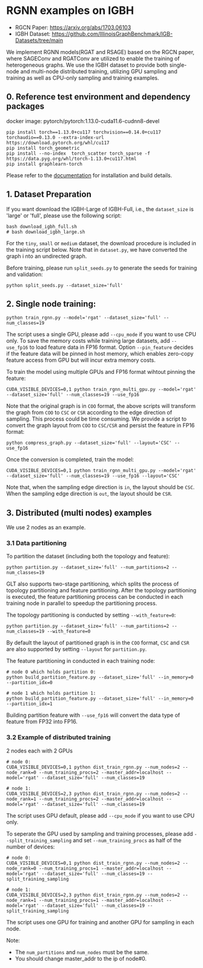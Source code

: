 # RGNN examples on IGBH

- RGCN Paper: https://arxiv.org/abs/1703.06103
- IGBH Dataset: https://github.com/IllinoisGraphBenchmark/IGB-Datasets/tree/main

We implement RGNN models(RGAT and RSAGE) based on the RGCN paper, where SAGEConv and RGATConv are utilized to enable the training of heterogeneous graphs.
We use the IGBH dataset to provide both single-node and multi-node distributed training, utilizing GPU sampling and training as well as CPU-only sampling and training examples.


## 0. Reference test environment and dependency packages
docker image: pytorch/pytorch:1.13.0-cuda11.6-cudnn8-devel
```
pip install torch==1.13.0+cu117 torchvision==0.14.0+cu117 torchaudio==0.13.0 --extra-index-url https://download.pytorch.org/whl/cu117
pip install torch_geometric
pip install --no-index  torch_scatter torch_sparse -f https://data.pyg.org/whl/torch-1.13.0+cu117.html
pip install graphlearn-torch
```
Please refer to the [documentation](../../README.md#installation) for installation and build details.

## 1. Dataset Preparation
If you want download the IGBH-Large of IGBH-Full, i.e., the  `dataset_size` is 'large' or 'full',
please use the following script:
```
bash download_igbh_full.sh
# bash download_igbh_large.sh
```
For the `tiny`, `small` or `medium` dataset, the download procedure is included
in the training script below. Note that in `dataset.py`, we have converted the graph i
nto an undirected graph.

Before training, please run `split_seeds.py` to generate the seeds for training and validation:
```
python split_seeds.py --dataset_size='full'
```

## 2. Single node training:
```
python train_rgnn.py --model='rgat' --dataset_size='full' --num_classes=19
```
The script uses a single GPU, please add `--cpu_mode` if you want to use CPU only. 
To save the memory costs while training large datasets, add `--use_fp16` to load
feature data in FP16 format. Option `--pin_feature` decides if the feature data will be
pinned in host memory, which enables zero-copy feature access from GPU but will 
incur extra memory costs.

To train the model using multiple GPUs and FP16 format wihtout pinning the feature:
```
CUDA_VISIBLE_DEVICES=0,1 python train_rgnn_multi_gpu.py --model='rgat' --dataset_size='full' --num_classes=19 --use_fp16
```

Note that the original graph is in `COO` format, the above scripts will transform
the graph from `COO` to `CSC` or `CSR` according to the edge direction of sampling. 
This process could be time consuming. We provide a script to convert the graph layout
from `COO` to `CSC/CSR` and persist the feature in FP16 format:

```
python compress_graph.py --dataset_size='full' --layout='CSC' --use_fp16
```

Once the conversion is completed, train the model:

```
CUDA_VISIBLE_DEVICES=0,1 python train_rgnn_multi_gpu.py --model='rgat' --dataset_size='full' --num_classes=19 --use_fp16 --layout='CSC'
```

Note that, when the sampling edge direction is `in`, the layout should be `CSC`. 
When the sampling edge direction is `out`, the layout should be `CSR`.


## 3. Distributed (multi nodes) examples

We use 2 nodes as an example.

### 3.1 Data partitioning

To partition the dataset (including both the topology and feature):
```
python partition.py --dataset_size='full' --num_partitions=2 --num_classes=19
```

GLT also supports two-stage partitioning, which splits the process of topology 
partitioning and feature partitioning. After the topology partitioning is executed,
the feature partitioning process can be conducted in each training node in parallel 
to speedup the partitioning process.

The topology partitioning is conducted by setting  `--with_feature=0`:
```
python partition.py --dataset_size='full' --num_partitions=2 --num_classes=19 --with_feature=0
```

By default the layout of partitioned graph is in the `COO` format, `CSC` and `CSR` are also
supported by setting `--layout` for `partition.py`.


The feature partitioning in conducted in each training node:
```
# node 0 which holds partition 0:
python build_partition_feature.py --dataset_size='full' --in_memory=0 --partition_idx=0

# node 1 which holds partition 1:
python build_partition_feature.py --dataset_size='full' --in_memory=0 --partition_idx=1
```
Building partition feature with `--use_fp16` will convert the data type of feature
from FP32 into FP16.

### 3.2 Example of distributed training
2 nodes each with 2 GPUs
```
# node 0:
CUDA_VISIBLE_DEVICES=0,1 python dist_train_rgnn.py --num_nodes=2 --node_rank=0 --num_training_procs=2 --master_addr=localhost --model='rgat' --dataset_size='full' --num_classes=19

# node 1:
CUDA_VISIBLE_DEVICES=2,3 python dist_train_rgnn.py --num_nodes=2 --node_rank=1 --num_training_procs=2 --master_addr=localhost --model='rgat' --dataset_size='full' --num_classes=19
```
The script uses GPU default, please add `--cpu_mode` if you want to use CPU only.

To seperate the GPU used by sampling and training processes, please add `--split_training_sampling` and set `--num_training_procs` as half of the number of devices:

```
# node 0:
CUDA_VISIBLE_DEVICES=0,1 python dist_train_rgnn.py --num_nodes=2 --node_rank=0 --num_training_procs=1 --master_addr=localhost --model='rgat' --dataset_size='full' --num_classes=19 --split_training_sampling

# node 1:
CUDA_VISIBLE_DEVICES=2,3 python dist_train_rgnn.py --num_nodes=2 --node_rank=1 --num_training_procs=1 --master_addr=localhost --model='rgat' --dataset_size='full' --num_classes=19 --split_training_sampling
```
The script uses one GPU for training and another GPU for sampling in each node. 

Note:
- The `num_partitions` and `num_nodes` must be the same.
- You should change master_addr to the ip of node#0.
